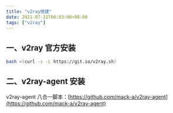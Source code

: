 ```yaml
---
title: "v2ray搭建"
date: 2021-07-31T00:03:00+08:00
tags: ["v2ray"]
---
```


## 一、v2ray 官方安装

```bash
bash <(curl -s -L https://git.io/v2ray.sh)
```

## 二、v2ray-agent 安装

v2ray-agent 八合一脚本：[https://github.com/mack-a/v2ray-agent](https://github.com/mack-a/v2ray-agent)
